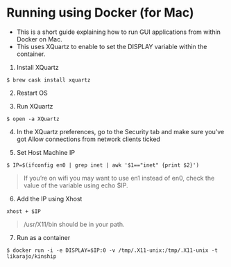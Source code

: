 # Running using Docker (for Mac)
* This is a short guide explaining how to run GUI applications from within Docker on Mac.
* This uses XQuartz to enable to set the DISPLAY variable within the container.

1. Install XQuartz
```
$ brew cask install xquartz
```

2. Restart OS
 
3. Run XQuartz
```
$ open -a XQuartz
```

4. In the XQuartz preferences, go to the Security tab and make sure you’ve got Allow connections from network clients ticked

5. Set Host Machine IP
```
$ IP=$(ifconfig en0 | grep inet | awk '$1=="inet" {print $2}')
```
> If you’re on wifi you may want to use en1 instead of en0, check the value of the variable using echo $IP.<br>

6. Add the IP using Xhost
```
xhost + $IP
```
> /usr/X11/bin should be in your path.

7. Run as a container
```
$ docker run -i -e DISPLAY=$IP:0 -v /tmp/.X11-unix:/tmp/.X11-unix -t likarajo/kinship
```
